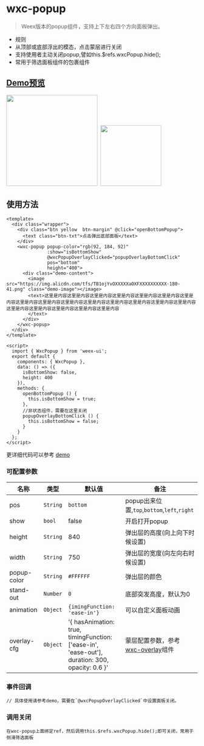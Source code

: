 # wxc-popup 

 > Weex版本的popup组件，支持上下左右四个方向面板弹出。
 
 - 规则
  - 从顶部或底部浮出的模态，点击蒙层进行关闭
  - 支持使用者主动关闭popup,譬如this.$refs.wxcPopup.hide();
  - 常用于筛选面板组件的包裹组件


## [Demo预览](https://h5.m.taobao.com/trip/wxc-popup/index.html?_wx_tpl=https%3A%2F%2Fh5.m.taobao.com%2Ftrip%2Fwxc-popup%2Fdemo%2Findex.native-min.js)
<img src="https://gw.alipayobjects.com/zos/rmsportal/MmgsYeDkFOioIpiQSfGF.gif" width="240"/>&nbsp;&nbsp;<img src="http://gtms04.alicdn.com/tfs/TB1_9v9SpXXXXcuXXXXXXXXXXXX-200-200.png" width="160"/>

## 使用方法

```vue
<template>
  <div class="wrapper">
    <div class="btn yellow  btn-margin" @click="openBottomPopup">
      <text class="btn-txt">点击弹出底部面板</text>
    </div>
    <wxc-popup popup-color="rgb(92, 184, 92)"
               :show="isBottomShow"
               @wxcPopupOverlayClicked="popupOverlayBottomClick"
               pos="bottom"
               height="400">
      <div class="demo-content">
        <image src="https://img.alicdn.com/tfs/TB1ojYvOXXXXXaOXFXXXXXXXXXX-180-41.png" class="demo-image"></image>
        <text>这里是内容这里是内容这里是内容这里是内容这里是内容这里是内容这里是内容这里是内容这里是内容这里是内容这里是内容这里是内容这里是内容这里是内容这里是内容这里是内容这里是内容这里是内容这里是内容这里是内容
        </text>
      </div>
    </wxc-popup>
  </div>
</template>

<script>
  import { WxcPopup } from 'weex-ui';
  export default {
    components: { WxcPopup },
    data: () => ({
      isBottomShow: false,
      height: 400
    }),
    methods: {
      openBottomPopup () {
        this.isBottomShow = true;
      },
      //非状态组件，需要在这里关闭
      popupOverlayBottomClick () {
        this.isBottomShow = false;
      }
    }
  };
</script>
```

更详细代码可以参考 [demo](https://github.com/alibaba/weex-ui/blob/master/example/popup/index.vue)

### 可配置参数

| 名称      | 类型     | 默认值   | 备注  |
|-------------|------------|--------|-----|
| pos | `String` | `bottom` | popup出来位置,`top`,`bottom`,`left`,`right`|
| show | `bool` | false | 开启打开popup  |
| height | `String` | 840 | 弹出层的高度(向上向下时候设置)  |
| width | `String` | 750 | 弹出层的宽度(向左向右时候设置)  |
| popup-color | `String` | `#FFFFFF` | 弹出层的颜色 |
| stand-out | `Number` | `0` | 底部突发高度，默认为0 |
| animation | `Object` | `{imingFunction: 'ease-in'}` | 可以自定义面板动画 |
| overlay-cfg | `Object` | '{ hasAnimation: true, timingFunction: ['ease-in', 'ease-out'], duration: 300, opacity: 0.6 }' |  蒙层配置参数，参考[wxc-overlay](https://github.com/alibaba/weex-ui/blob/master/packages/wxc-overlay/README.md)组件|

### 事件回调

```
// 具体使用请参考demo，需要在`@wxcPopupOverlayClicked`中设置面板关闭。
```

### 调用关闭

```
在wxc-popup上面绑定ref，然后调用this.$refs.wxcPopup.hide();即可关闭，常用于侧滑筛选面板
```
